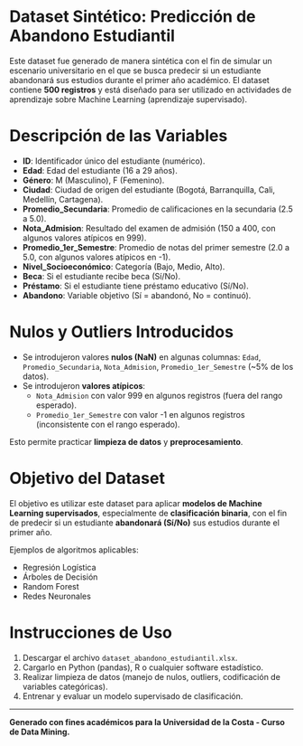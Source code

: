  # Dataset Sintético: Predicción de Abandono Estudiantil

Este dataset fue generado de manera sintética con el fin de simular un escenario universitario 
en el que se busca predecir si un estudiante abandonará sus estudios durante el primer año académico. 
El dataset contiene **500 registros** y está diseñado para ser utilizado en actividades de aprendizaje 
sobre Machine Learning (aprendizaje supervisado).

#  Descripción de las Variables

- **ID**: Identificador único del estudiante (numérico).
- **Edad**: Edad del estudiante (16 a 29 años).
- **Género**: M (Masculino), F (Femenino).
- **Ciudad**: Ciudad de origen del estudiante (Bogotá, Barranquilla, Cali, Medellín, Cartagena).
- **Promedio_Secundaria**: Promedio de calificaciones en la secundaria (2.5 a 5.0).
- **Nota_Admision**: Resultado del examen de admisión (150 a 400, con algunos valores atípicos en 999).
- **Promedio_1er_Semestre**: Promedio de notas del primer semestre (2.0 a 5.0, con algunos valores atípicos en -1).
- **Nivel_Socioeconómico**: Categoría (Bajo, Medio, Alto).
- **Beca**: Si el estudiante recibe beca (Sí/No).
- **Préstamo**: Si el estudiante tiene préstamo educativo (Sí/No).
- **Abandono**: Variable objetivo (Sí = abandonó, No = continuó).

#  Nulos y Outliers Introducidos

- Se introdujeron valores **nulos (NaN)** en algunas columnas: `Edad`, `Promedio_Secundaria`, `Nota_Admision`, `Promedio_1er_Semestre` (~5% de los datos).  
- Se introdujeron **valores atípicos**:
  - `Nota_Admision` con valor 999 en algunos registros (fuera del rango esperado).  
  - `Promedio_1er_Semestre` con valor -1 en algunos registros (inconsistente con el rango esperado).  

Esto permite practicar **limpieza de datos** y **preprocesamiento**.

#  Objetivo del Dataset

El objetivo es utilizar este dataset para aplicar **modelos de Machine Learning supervisados**, 
especialmente de **clasificación binaria**, con el fin de predecir si un estudiante **abandonará (Sí/No)** 
sus estudios durante el primer año.  

Ejemplos de algoritmos aplicables:  
- Regresión Logística  
- Árboles de Decisión  
- Random Forest  
- Redes Neuronales  

#  Instrucciones de Uso

1. Descargar el archivo `dataset_abandono_estudiantil.xlsx`.  
2. Cargarlo en Python (pandas), R o cualquier software estadístico.  
3. Realizar limpieza de datos (manejo de nulos, outliers, codificación de variables categóricas).  
4. Entrenar y evaluar un modelo supervisado de clasificación.  

---

 **Generado con fines académicos para la Universidad de la Costa - Curso de Data Mining.**



